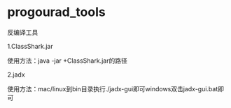 # progourad_tools
反编译工具

1.ClassShark.jar

使用方法：java -jar +ClassShark.jar的路径

2.jadx

使用方法：mac/linux到bin目录执行./jadx-gui即可windows双击jadx-gui.bat即可
